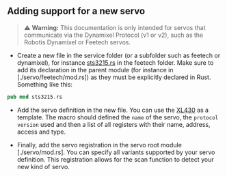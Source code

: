 ## Adding support for a new servo

> ⚠️ **Warning:** This documentation is only intended for servos that communicate via the Dynamixel Protocol (v1 or v2), such as the Robotis Dynamixel or Feetech servos.

* Create a new file in the service folder (or a subfolder such as feetech or dynamixel), for instance [sts3215.rs](./servo/feetech/sts3215.rs) in the feetech folder. Make sure to add its declaration in the parent module (for instance in [./servo/feetech/mod.rs]) as they must be explicitly declared in Rust. Something like this: 
```rust
pub mod sts3215.rs
```

* Add the servo definition in the new file. You can use the [XL430](./servo/dynamixel/xl430.rs) as a template. The macro should defined the `name` of the servo, the `protocol version` used and then a list of all registers with their name, address, access and type. 

* Finally, add the servo registration in the servo root module [./servo/mod.rs]. You can specify all variants supported by your servo definition. This registration allows for the scan function to detect your new kind of servo.